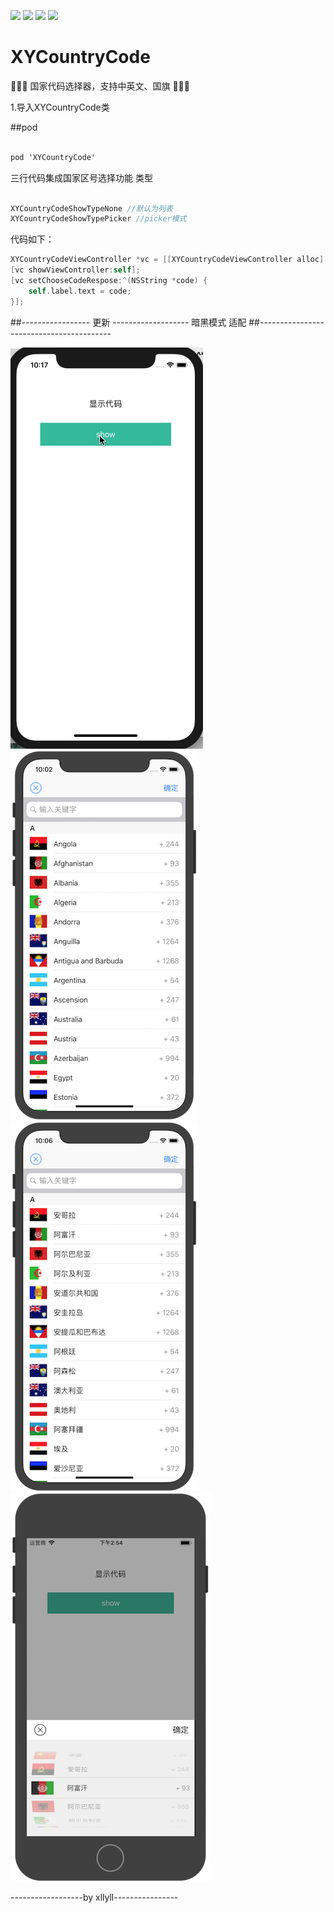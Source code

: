 ![](https://img.shields.io/badge/platform-iOS-red.svg) 
![](https://img.shields.io/badge/language-Objective--C-orange.svg) 
![](https://img.shields.io/cocoapods/v/XYCountryCode.svg?style=flat)
![](https://img.shields.io/badge/license-MIT%20License-brightgreen.svg)

# XYCountryCode

🚀🚀🚀 国家代码选择器，支持中英文、国旗 🚀🚀🚀


1.导入XYCountryCode类

##pod

```objective-c

pod 'XYCountryCode'

```

三行代码集成国家区号选择功能
类型
```objective-c

XYCountryCodeShowTypeNone //默认为列表
XYCountryCodeShowTypePicker //picker模式

```

代码如下：
```objective-c
XYCountryCodeViewController *vc = [[XYCountryCodeViewController alloc] initWithShowType:XYCountryCodeShowTypePicker];
[vc showViewController:self];
[vc setChooseCodeRespose:^(NSString *code) {
    self.label.text = code;
}];
```
##----------------- 更新 -------------------
暗黑模式 适配
##-----------------------------------------

![image](https://github.com/xllyll/XYCountryCode/blob/master/image/gif01.gif?raw=true)
![image](https://github.com/xllyll/XYCountryCode/blob/master/image/image2.png?raw=true)
![image](https://github.com/xllyll/XYCountryCode/blob/master/image/image3.png?raw=true)
![image](https://github.com/xllyll/XYCountryCode/blob/master/image/image4.png?raw=true)

------------------by xllyll----------------
